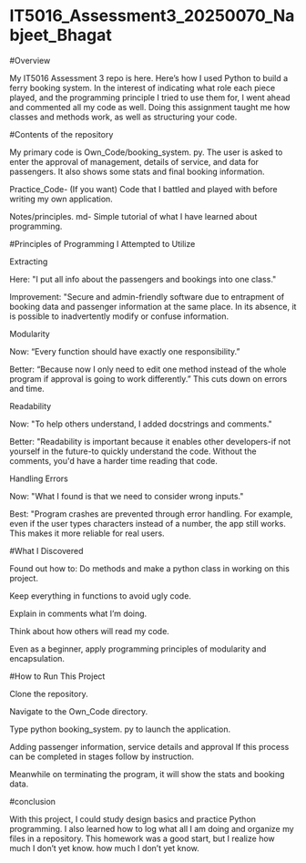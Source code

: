 # IT5016_Assessment3_20250070_Nabjeet_Bhagat

#Overview 

My IT5016 Assessment 3 repo is here. Here’s how I used Python to build a ferry booking system. In the interest of indicating what role each piece played, and the programming principle I tried to use them for, I went ahead and commented all my code as well. Doing this assignment taught me how classes and methods work, as well as structuring your code. 

#Contents of the repository 

My primary code is Own_Code/booking_system. py. The user is asked to enter the approval of management, details of service, and data for passengers. It also shows some stats and final booking information. 

Practice_Code- (If you want) Code that I battled and played with before writing my own application. 

Notes/principles. md- Simple tutorial of what I have learned about programming. 

#Principles of Programming I Attempted to Utilize 

Extracting 

Here: "I put all info about the passengers and bookings into one class." 

Improvement: "Secure and admin-friendly software due to entrapment of booking data and passenger information at the same place. In its absence, it is possible to inadvertently modify or confuse information. 

Modularity 

Now: “Every function should have exactly one responsibility.” 

Better: “Because now I only need to edit one method instead of the whole program if approval is going to work differently.” This cuts down on errors and time. 

Readability 

Now: "To help others understand, I added docstrings and comments." 

Better: "Readability is important because it enables other developers-if not yourself in the future-to quickly understand the code. Without the comments, you'd have a harder time reading that code. 

Handling Errors 

Now: "What I found is that we need to consider wrong inputs." 

Best: "Program crashes are prevented through error handling. For example, even if the user types characters instead of a number, the app still works. This makes it more reliable for real users. 

 

 

#What I Discovered 

Found out how to: Do methods and make a python class in working on this project. 

Keep everything in functions to avoid ugly code. 

Explain in comments what I’m doing. 

Think about how others will read my code. 

Even as a beginner, apply programming principles of modularity and encapsulation. 

#How to Run This Project 

Clone the repository. 

Navigate to the Own_Code directory. 

Type python booking_system. py to launch the application. 

Adding passenger information, service details and approval If this process can be completed in stages follow by instruction. 

Meanwhile on terminating the program, it will show the stats and booking data. 

 

 

#conclusion 

With this project, I could study design basics and practice Python programming. I also learned how to log what all I am doing and organize my files in a repository. This homework was a good start, but I realize how much I don’t yet know.  how much I don’t yet know.
